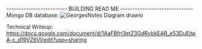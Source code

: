 -------------------------  BUILDING READ ME   ------------------------------
Mongo DB database:
![GeorgesNotes Diagram drawio](https://github.com/user-attachments/assets/13246695-1c37-441b-9bd2-cc8127b29870)

Technical Writeup:
https://docs.google.com/document/d/1AaFBfrI3etZ3GdRvbkEAR_e53DuEjtpA-c_d19VZ6VI/edit?usp=sharing


